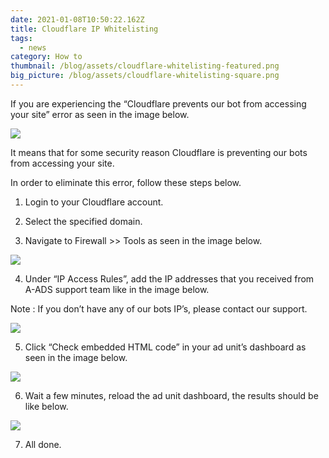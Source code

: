 ```yaml
---
date: 2021-01-08T10:50:22.162Z
title: Cloudflare IP Whitelisting
tags:
  - news
category: How to
thumbnail: /blog/assets/cloudflare-whitelisting-featured.png
big_picture: /blog/assets/cloudflare-whitelisting-square.png
---
```

If you are experiencing the “Cloudflare prevents our bot from accessing your site” error as seen in the image below.

![](/blog/assets/cloudflare-whitelisting-1.png)



It means that for some security reason Cloudflare is preventing our bots from accessing your site.

In order to eliminate this error, follow these steps below.

1. Login to your Cloudflare account.

2. Select the specified domain.

3. Navigate to Firewall >> Tools as seen in the image below.

![](/blog/assets/cloudflare-whitelisting-2.png)

4. Under “IP Access Rules”, add the IP addresses that you received from A-ADS support team like in the image below.

Note : If you don’t have any of our bots IP’s, please contact our support.

![](/blog/assets/cloudflare-whitelisting-3.png)



5. Click “Check embedded HTML code” in your ad unit’s dashboard as seen in the image below.

![](/blog/assets/cloudflare-whitelisting-4.png)

6. Wait a few minutes, reload the ad unit dashboard, the results should be like below.

![](/blog/assets/cloudflare-whitelisting-5.png)

7. All done.
